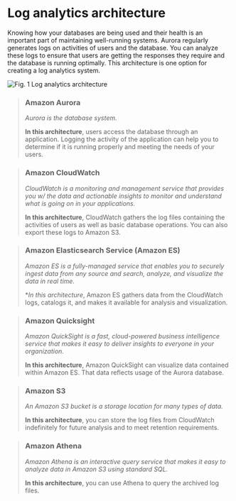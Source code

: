 # Log analytics architecture

Knowing how your databases are being used and their health is an important part of maintaining well-running systems. Aurora regularly generates logs on activities of users and the database. You can analyze these logs to ensure that users are getting the responses they require and the database is running optimally. This architecture is one option for creating a log analytics system.

![Fig. 1 Log analytics architecture](../../../../../img/SAA-CO2/databases/aurora/log-analytics-architecture/diag01.png)

> ### Amazon Aurora
>
> *Aurora is the database system.*
>
> **In this architecture**, users access the database through an application. Logging the activity of the application can help you to determine if it is running properly and meeting the needs of your users.

> ### Amazon CloudWatch
>
> *CloudWatch is a monitoring and management service that provides you w/ the data and actionable insights to monitor and understand what is going on in your applications.*
>
> **In this architecture**, CloudWatch gathers the log files containing the activities of users as well as basic database operations. You can also export these logs to Amazon S3.

> ### Amazon Elasticsearch Service (Amazon ES)
>
> *Amazon ES is a fully-managed service that enables you to securely ingest data from any source and search, analyze, and visualize the data in real time.*
>
> **In this architecture*, Amazon ES gathers data from the CloudWatch logs, catalogs it, and makes it available for analysis and visualization.

> ### Amazon Quicksight
>
> *Amazon QuickSight is a fast, cloud-powered business intelligence service that makes it easy to deliver insights to everyone in your organization.*
>
> **In this architecture**, Amazon QuickSight can visualize data contained within Amazon ES. That data reflects usage of the Aurora database.

> ### Amazon S3
>
> *An Amazon S3 bucket is a storage location for many types of data.*
>
> **In this architecture**, you can store the log files from CloudWatch indefinitely for future analysis and to meet retention requirements.

> ### Amazon Athena
>
> *Amazon Athena is an interactive query service that makes it easy to analyze data in Amazon S3 using standard SQL.*
>
> **In this architecture**, you can use Athena to query the archived log files.
